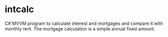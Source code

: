 intcalc
=======

C# MVVM program to calculate interest and mortgages and compare it with monthly rent. The mortgage calculation is a 
simple annual fixed amount.
